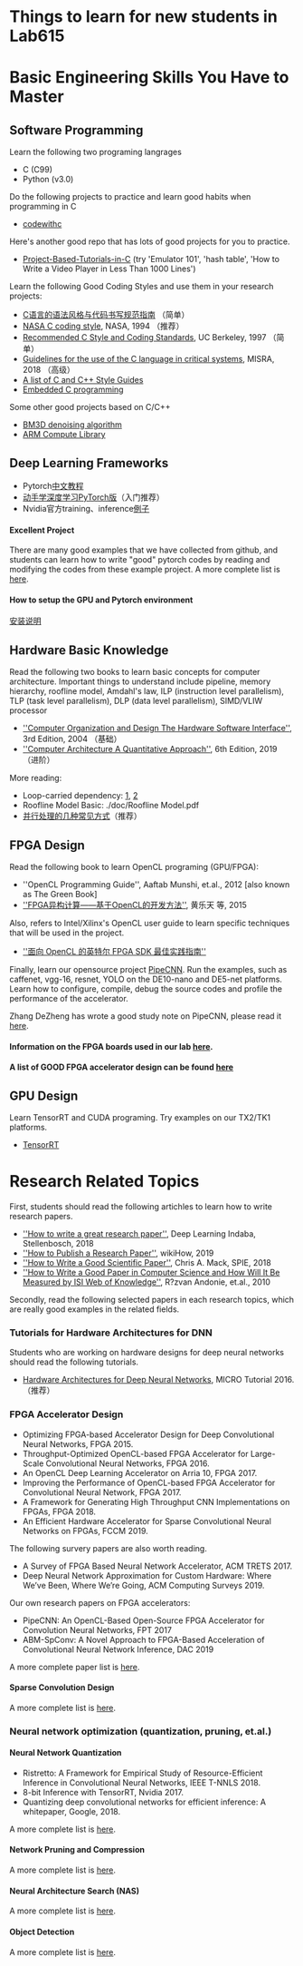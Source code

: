 # Things to learn for new students in Lab615

# Basic Engineering Skills You Have to Master

## Software Programming

Learn the following two programing langrages

* C (C99)
* Python (v3.0)

Do the following projects to practice and learn good habits when programming in C

* [codewithc](https://www.codewithc.com/c-projects-with-source-code/)

Here's another good repo that has lots of good projects for you to practice.

* [Project-Based-Tutorials-in-C](https://github.com/rby90/Project-Based-Tutorials-in-C) (try 'Emulator 101', 'hash table', 'How to Write a Video Player in Less Than 1000 Lines')

Learn the following Good Coding Styles and use them in your research projects:

* [C语言的语法风格与代码书写规范指南](https://www.ctolib.com/topics-55863.html) （简单）
* [NASA C coding style](http://mechatronics.me.wisc.edu/labresources/DataSheets/NASA-GSFC_C_Programming_Styles-94-003.pdf), NASA, 1994 （推荐）
* [Recommended C Style and Coding Standards](https://www.maultech.com/chrislott/resources/cstyle/indhill-cstyle.pdf), UC Berkeley, 1997 （简单）
* [Guidelines for the use of the C language in critical systems](http://caxapa.ru/thumbs/468328/misra-c-2004.pdf), MISRA, 2018 （高级）
* [A list of C and C++ Style Guides](https://www.maultech.com/chrislott/resources/cstyle/)
* [Embedded C programming](http://www.eng.auburn.edu/~nelson/courses/elec3040_3050/C%20programming%20for%20embedded%20system%20applications.pdf)

Some other good projects based on C/C++

* [BM3D denoising algorithm](https://github.com/20logTom/BM3D)
* [ARM Compute Library](https://github.com/ARM-software/ComputeLibrary)

## Deep Learning Frameworks

* Pytorch[中文教程](https://github.com/zergtant/pytorch-handbook)
* [动手学深度学习PyTorch版](https://github.com/ShusenTang/Dive-into-DL-PyTorch)（入门推荐）
* Nvidia官方training、inference[例子](https://github.com/NVIDIA/DeepLearningExamples/tree/master/PyTorch/Classification/ConvNets)

#### Excellent Project

There are many good examples that we have collected from github, and students can learn how to write "good" pytorch codes by reading and modifying the codes from these example project. A more complete list is [here](https://github.com/doonny/basic_knowledge/blob/master/project/project.md).

#### How to setup the GPU and Pytorch environment

[安装说明](https://github.com/doonny/basic_knowledge/blob/master/project/install.md)

## Hardware Basic Knowledge

Read the following two books to learn basic concepts for computer architecture. Important things to understand include pipeline, memory hierarchy, roofline model, Amdahl's law, ILP (instruction level parallelism), TLP (task level parallelism), DLP (data level parallelism), SIMD/VLIW processor

* [''Computer Organization and Design The Hardware Software Interface''](http://home.ustc.edu.cn/~louwenqi/reference_books_tools/Computer_Organization_and_Design_3Rd.pdf), 3rd Edition, 2004 （基础）
* [''Computer Architecture A Quantitative Approach''](https://book.douban.com/subject/6795919/), 6th Edition, 2019 （进阶）

More reading:

* Loop-carried dependency: [1](https://www.cs.utexas.edu/~lin/cs380c/handout27.pdf), [2](https://people.engr.ncsu.edu/efg/506/s10/www/lectures/notes/lec5.pdf)
* Roofline Model Basic: ./doc/Roofline Model.pdf
* [并行处理的几种常见方式](http://www.inf.ed.ac.uk/teaching/courses/pa/Notes/lecture02-types.pdf)（推荐）



## FPGA Design

Read the following book to learn OpenCL programing (GPU/FPGA):

* ''OpenCL Programming Guide'', Aaftab Munshi, et.al., 2012  [also known as The Green Book]
* [''FPGA异构计算——基于OpenCL的开发方法''](https://baike.baidu.com/item/FPGA%E5%BC%82%E6%9E%84%E8%AE%A1%E7%AE%97%E2%80%94%E2%80%94%E5%9F%BA%E4%BA%8EOpenCL%E7%9A%84%E5%BC%80%E5%8F%91%E6%96%B9%E6%B3%95), 黄乐天 等, 2015

Also, refers to Intel/Xilinx's OpenCL user guide to learn specific techniques that will be used in the project.

*  [''面向 OpenCL 的英特尔 FPGA SDK 最佳实践指南''](https://www.intel.cn/content/www/cn/zh/programmable/products/design-software/embedded-software-developers/opencl/support.html)

Finally, learn our opensource project [PipeCNN](https://github.com/doonny/PipeCNN). Run the examples, such as caffenet, vgg-16, resnet, YOLO on the DE10-nano and DE5-net platforms. Learn how to configure, compile, debug the source codes and profile the performance of the accelerator.

Zhang DeZheng has wrote a good study note on PipeCNN, please read it [here](https://github.com/doonny/basic_knowledge/blob/master/PipeCNN_note.md).


#### Information on the FPGA boards used in our lab [here](https://github.com/doonny/basic_knowledge/blob/master/fpga/fpga.md).

#### A list of GOOD FPGA accelerator design can be found [here]()

## GPU Design

Learn TensorRT and CUDA programing. Try examples on our TX2/TK1 platforms.

* [TensorRT](https://developer.nvidia.com/tensorrt)



# Research Related Topics

First, students should read the following artichles to learn how to write research papers.

* [''How to write a great research paper''](http://www.sohu.com/a/254967611_473283), Deep Learning Indaba, Stellenbosch, 2018
* [''How to Publish a Research Paper''](https://www.wikihow.com/Publish-a-Research-Paper), wikiHow, 2019
* [''How to Write a Good Scientific Paper''](https://spie.org/samples/9781510619142.pdf), Chris A. Mack, SPIE, 2018
* [''How to Write a Good Paper in Computer Science and How Will It Be Measured by ISI Web of Knowledge''](http://univagora.ro/jour/index.php/ijccc/article/view/2493), R?zvan Andonie, et.al., 2010

Secondly, read the following selected papers in each research topics, which are really good examples in the related fields.


### Tutorials for Hardware Architectures for DNN

Students who are working on hardware designs for deep neural networks should read the following tutorials.

* [Hardware Architectures for Deep Neural Networks](http://eyeriss.mit.edu/tutorial.html), MICRO Tutorial 2016. （推荐）

### FPGA Accelerator Design

* Optimizing FPGA-based Accelerator Design for Deep Convolutional Neural Networks, FPGA 2015.
* Throughput-Optimized OpenCL-based FPGA Accelerator for Large-Scale Convolutional Neural Networks, FPGA 2016.
* An OpenCL Deep Learning Accelerator on Arria 10, FPGA 2017.
* Improving the Performance of OpenCL-based FPGA Accelerator for Convolutional Neural Network, FPGA 2017.
* A Framework for Generating High Throughput CNN Implementations on FPGAs, FPGA 2018.
* An Efficient Hardware Accelerator for Sparse Convolutional Neural Networks on FPGAs, FCCM 2019.

The following survery papers are also worth reading.

* A Survey of FPGA Based Neural Network Accelerator, ACM TRETS 2017.
* Deep Neural Network Approximation for Custom Hardware: Where We’ve Been, Where We’re Going, ACM Computing Surveys 2019.

Our own research papers on FPGA accelerators:

* PipeCNN: An OpenCL-Based Open-Source FPGA Accelerator for Convolution Neural Networks, FPT 2017
* ABM-SpConv: A Novel Approach to FPGA-Based Acceleration of Convolutional Neural Network Inference, DAC 2019


A more complete paper list is [here](https://github.com/doonny/basic_knowledge/blob/master/paper/fpga.md).


#### Sparse Convolution Design


A more complete list is [here](https://github.com/doonny/basic_knowledge/blob/master/paper/sparse.md).


### Neural network optimization (quantization, pruning, et.al.)

#### Neural Network Quantization

* Ristretto: A Framework for Empirical Study of Resource-Efficient Inference in Convolutional Neural Networks, IEEE T-NNLS 2018.
* 8-bit Inference with TensorRT, Nvidia 2017.
* Quantizing deep convolutional networks for efficient inference: A whitepaper, Google, 2018.

A more complete list is [here](https://github.com/doonny/basic_knowledge/blob/master/paper/quantization.md).

#### Network Pruning and Compression

A more complete list is [here](https://github.com/doonny/basic_knowledge/blob/master/paper/pruning.md).

#### Neural Architecture Search (NAS)

A more complete list is [here](https://github.com/doonny/basic_knowledge/blob/master/paper/NAS.md).

#### Object Detection

A more complete list is [here](https://github.com/doonny/basic_knowledge/blob/master/paper/object_detection.md).

